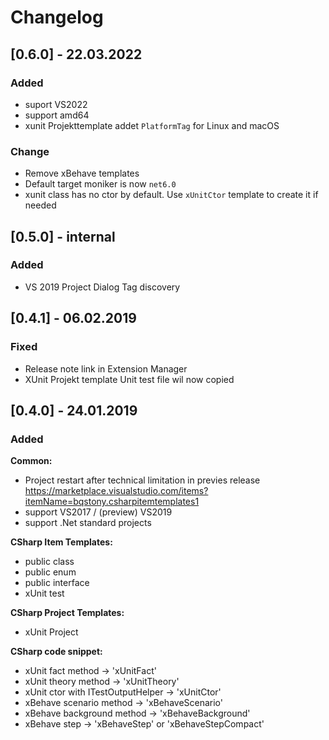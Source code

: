 # Changelog

## [0.6.0] - 22.03.2022
### Added
- suport VS2022
- support amd64
- xunit Projekttemplate addet `PlatformTag` for Linux and macOS

### Change
- Remove xBehave templates
- Default target moniker is now `net6.0`
- xunit class has no ctor by default. Use `xUnitCtor` template to create it if needed

## [0.5.0] - internal
### Added
- VS 2019 Project Dialog Tag discovery

## [0.4.1] - 06.02.2019
### Fixed
- Release note link in Extension Manager
- XUnit Projekt template Unit test file wil now copied

## [0.4.0] - 24.01.2019
### Added
**Common:**
- Project restart after technical limitation in previes release https://marketplace.visualstudio.com/items?itemName=bqstony.csharpitemtemplates1
- support VS2017 / (preview) VS2019
- support .Net standard projects

**CSharp Item Templates:**
- public class
- public enum
- public interface
- xUnit test

**CSharp Project Templates:**
- xUnit Project

**CSharp code snippet:**
- xUnit fact method -> 'xUnitFact'
- xUnit theory method -> 'xUnitTheory'
- xUnit ctor with ITestOutputHelper -> 'xUnitCtor'
- xBehave scenario method -> 'xBehaveScenario'
- xBehave background method -> 'xBehaveBackground'
- xBehave step -> 'xBehaveStep' or 'xBehaveStepCompact'

